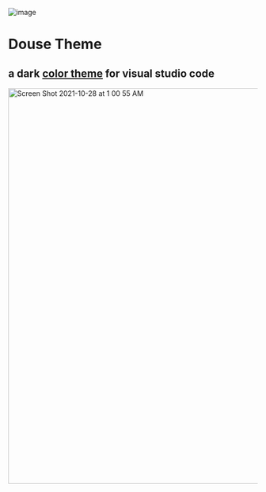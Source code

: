 
![image](https://user-images.githubusercontent.com/10066435/139285814-442b1862-44c5-482f-8960-4c906b7416d4.png)

# Douse Theme

## a dark [color theme](https://marketplace.visualstudio.com/items?itemName=domrally.douse) for visual studio code


<img width="799" alt="Screen Shot 2021-10-28 at 1 00 55 AM" src="https://user-images.githubusercontent.com/10066435/139286799-dbbb08b2-dd32-457b-9ed5-38815af8b258.png">
